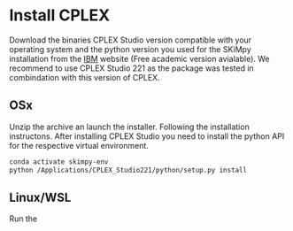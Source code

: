 # Install CPLEX 

Download the binaries CPLEX Studio version compatible with your operating system and the python version you used for the SKiMpy installation from the [IBM](https://www.ibm.com/academic/home) website (Free academic version avialable).
We recommend to use CPLEX Studio 221 as the package was tested in combindation with this version of CPLEX.

## OSx 

Unzip the archive an launch the installer. Following the installation instructons. 
After installing CPLEX Studio you need to install the python API for the respective virtual environment.

```bash
conda activate skimpy-env
python /Applications/CPLEX_Studio221/python/setup.py install
```

## Linux/WSL 

Run the 

